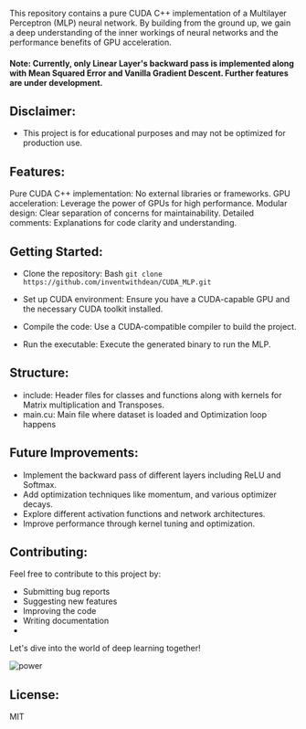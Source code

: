This repository contains a pure CUDA C++ implementation of a Multilayer Perceptron (MLP) neural network. By building from the ground up, we gain a deep understanding of the inner workings of neural networks and the performance benefits of GPU acceleration.

#### Note: Currently, only Linear Layer's backward pass is implemented along with Mean Squared Error and Vanilla Gradient Descent. Further features are under development.
  
## Disclaimer: 
* This project is for educational purposes and may not be optimized for production use.

## Features:

Pure CUDA C++ implementation: No external libraries or frameworks.
GPU acceleration: Leverage the power of GPUs for high performance.
Modular design: Clear separation of concerns for maintainability.
Detailed comments: Explanations for code clarity and understanding.
## Getting Started:
* Clone the repository:
Bash
`git clone https://github.com/inventwithdean/CUDA_MLP.git`

* Set up CUDA environment: Ensure you have a CUDA-capable GPU and the necessary CUDA toolkit installed.
* Compile the code: Use a CUDA-compatible compiler to build the project.
* Run the executable: Execute the generated binary to run the MLP.
## Structure:
* include: Header files for classes and functions along with kernels for Matrix multiplication and Transposes.
* main.cu: Main file where dataset is loaded and Optimization loop happens
## Future Improvements:

* Implement the backward pass of different layers including ReLU and Softmax.
* Add optimization techniques like momentum, and various optimizer decays.
* Explore different activation functions and network architectures.
* Improve performance through kernel tuning and optimization.
## Contributing:

Feel free to contribute to this project by:

* Submitting bug reports
* Suggesting new features
* Improving the code
* Writing documentation
* 
Let's dive into the world of deep learning together!

![power](https://github.com/user-attachments/assets/c2c4428f-ae5c-4970-b707-4b856feef508)

## License:
MIT
